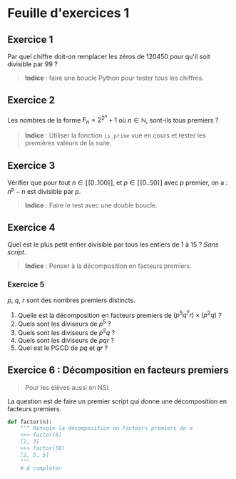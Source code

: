 # Feuille d'exercices 1

## Exercice 1
Par quel chiffre doit-on remplacer les zéros de $120450$ pour qu'il soit divisible par $99$ ?

> **Indice** : faire une boucle Python pour tester tous les chiffres.

## Exercice 2
Les nombres de la forme $F_n = 2^{2^n}+1$ où $n \in \mathbb{N}$, sont-ils tous premiers ?

> **Indice** : Utiliser la fonction `is_prime` vue en cours et tester les premières valeurs de la suite.

## Exercice 3
Vérifier que pour tout $n \in [\![0..100]\!]$, et $p \in [\![0..50]\!]$ avec $p$ premier, on a : $n^p-n$ est divisible par $p$.

> **Indice** : Faire le test avec une double boucle.

## Exercice 4
Quel est le plus petit entier divisible par tous les entiers de $1$ à $15$ ? _Sans script_.

> **Indice** : Penser à la décomposition en facteurs premiers.

### Exercice 5
$p$, $q$, $r$ sont des nombres premiers distincts.
1. Quelle est la décomposition en facteurs premiers de $(p^5q^7r)\times(p^2q)$ ?
2. Quels sont les diviseurs de $p^5$ ?
3. Quels sont les diviseurs de $p^2q$ ?
4. Quels sont les diviseurs de $pqr$ ?
5. Quel est le PGCD de $pq$ et $qr$ ?

## Exercice 6 : Décomposition en facteurs premiers
> Pour les élèves aussi en NSI.

La question est de faire un premier script qui donne une décomposition en facteurs premiers.

```python
def factor(n):
    """ Renvoie la décomposition en facteurs premiers de n
    >>> factor(6)
    [2, 3]
    >>> factor(50)
    [2, 5, 5]
    """
    # À compléter
```
